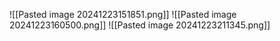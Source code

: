 ![[Pasted image 20241223151851.png]]
![[Pasted image 20241223160500.png]]
![[Pasted image 20241223211345.png]]

